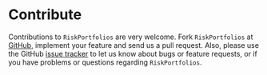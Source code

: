 Contribute
==========

Contributions to `RiskPortfolios` are very welcome. Fork `RiskPortfolios` at [GitHub](https://github.com/ArdiaD/RiskPortfolios), implement 
your feature and send us
a pull request. Also, please use the GitHub [issue tracker](https://github.com/ArdiaD/RiskPortfolios/issues)
to let us know about bugs or feature requests, or if you have problems or questions regarding `RiskPortfolios`.
